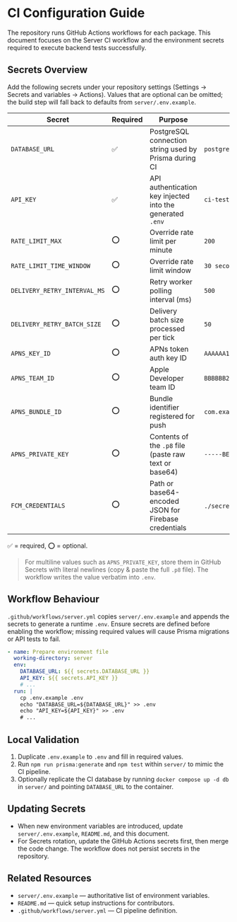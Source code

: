 # CI Configuration Guide

The repository runs GitHub Actions workflows for each package. This document focuses on the Server CI workflow and the environment secrets required to execute backend tests successfully.

## Secrets Overview

Add the following secrets under your repository settings (Settings → Secrets and variables → Actions). Values that are optional can be omitted; the build step will fall back to defaults from `server/.env.example`.

| Secret | Required | Purpose | Example |
| --- | --- | --- | --- |
| `DATABASE_URL` | ✅ | PostgreSQL connection string used by Prisma during CI | `postgresql://postgres:postgres@localhost:5432/push` |
| `API_KEY` | ✅ | API authentication key injected into the generated `.env` | `ci-test-key` |
| `RATE_LIMIT_MAX` | ⭕ | Override rate limit per minute | `200` |
| `RATE_LIMIT_TIME_WINDOW` | ⭕ | Override rate limit window | `30 seconds` |
| `DELIVERY_RETRY_INTERVAL_MS` | ⭕ | Retry worker polling interval (ms) | `500` |
| `DELIVERY_RETRY_BATCH_SIZE` | ⭕ | Delivery batch size processed per tick | `50` |
| `APNS_KEY_ID` | ⭕ | APNs token auth key ID | `AAAAAA1111` |
| `APNS_TEAM_ID` | ⭕ | Apple Developer team ID | `BBBBBB2222` |
| `APNS_BUNDLE_ID` | ⭕ | Bundle identifier registered for push | `com.example.game` |
| `APNS_PRIVATE_KEY` | ⭕ | Contents of the `.p8` file (paste raw text or base64) | `-----BEGIN PRIVATE KEY-----...` |
| `FCM_CREDENTIALS` | ⭕ | Path or base64-encoded JSON for Firebase credentials | `./secrets/firebase.json` or base64 string |

✅ = required, ⭕ = optional.

> For multiline values such as `APNS_PRIVATE_KEY`, store them in GitHub Secrets with literal newlines (copy & paste the full `.p8` file). The workflow writes the value verbatim into `.env`.

## Workflow Behaviour

`.github/workflows/server.yml` copies `server/.env.example` and appends the secrets to generate a runtime `.env`. Ensure secrets are defined before enabling the workflow; missing required values will cause Prisma migrations or API tests to fail.

```yaml
- name: Prepare environment file
  working-directory: server
  env:
    DATABASE_URL: ${{ secrets.DATABASE_URL }}
    API_KEY: ${{ secrets.API_KEY }}
    # ...
  run: |
    cp .env.example .env
    echo "DATABASE_URL=${DATABASE_URL}" >> .env
    echo "API_KEY=${API_KEY}" >> .env
    # ...
```

## Local Validation

1. Duplicate `.env.example` to `.env` and fill in required values.
2. Run `npm run prisma:generate` and `npm test` within `server/` to mimic the CI pipeline.
3. Optionally replicate the CI database by running `docker compose up -d db` in `server/` and pointing `DATABASE_URL` to the container.

## Updating Secrets

- When new environment variables are introduced, update `server/.env.example`, `README.md`, and this document.
- For Secrets rotation, update the GitHub Actions secrets first, then merge the code change. The workflow does not persist secrets in the repository.

## Related Resources

- `server/.env.example` — authoritative list of environment variables.
- `README.md` — quick setup instructions for contributors.
- `.github/workflows/server.yml` — CI pipeline definition.
